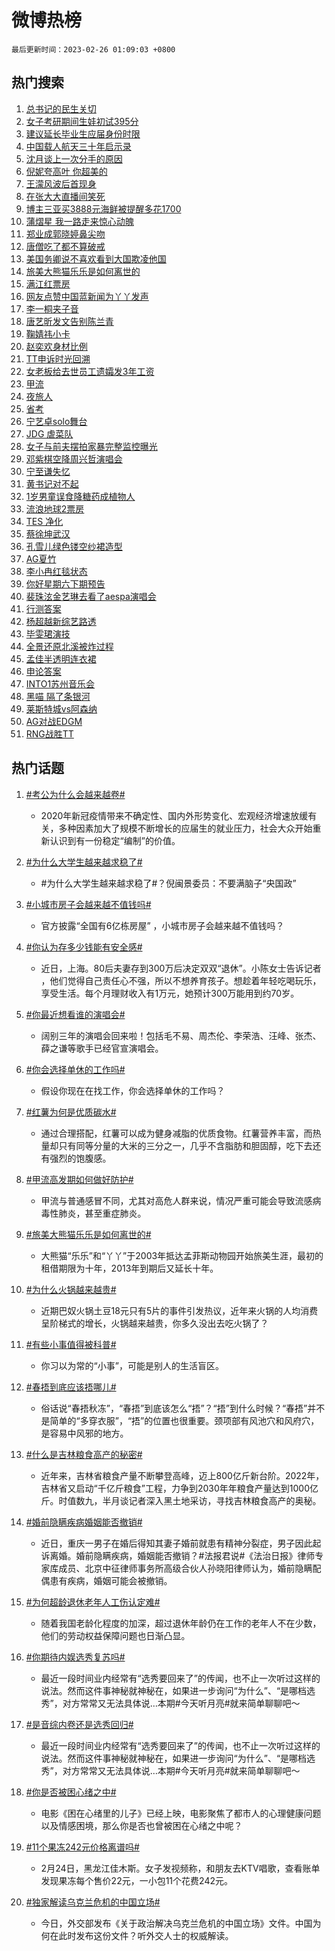 # 微博热榜

`最后更新时间：2023-02-26 01:09:03 +0800`

## 热门搜索

1. [总书记的民生关切](https://m.weibo.cn/search?containerid=100103type%3D1%26t%3D10%26q%3D%23%E6%80%BB%E4%B9%A6%E8%AE%B0%E7%9A%84%E6%B0%91%E7%94%9F%E5%85%B3%E5%88%87%23&stream_entry_id=51&isnewpage=1&extparam=seat%3D1%26stream_entry_id%3D51%26filter_type%3Drealtimehot%26c_type%3D51%26pos%3D0%26cate%3D10103%26dgr%3D0%26display_time%3D1677344941%26pre_seqid%3D1677344941665927685298&luicode=10000011&lfid=106003type%253D25%2526t%253D3%2526disable_hot%253D1%2526filter_type%253Drealtimehot)
1. [女子考研期间生娃初试395分](https://m.weibo.cn/search?containerid=100103type%3D1%26t%3D10%26q%3D%23%E5%A5%B3%E5%AD%90%E8%80%83%E7%A0%94%E6%9C%9F%E9%97%B4%E7%94%9F%E5%A8%83%E5%88%9D%E8%AF%95395%E5%88%86%23&stream_entry_id=31&isnewpage=1&extparam=seat%3D1%26q%3D%2523%25E5%25A5%25B3%25E5%25AD%2590%25E8%2580%2583%25E7%25A0%2594%25E6%259C%259F%25E9%2597%25B4%25E7%2594%259F%25E5%25A8%2583%25E5%2588%259D%25E8%25AF%2595395%25E5%2588%2586%2523%26dgr%3D0%26realpos%3D1%26pos%3D0%26stream_entry_id%3D31%26lcate%3D5001%26filter_type%3Drealtimehot%26flag%3D1%26band_rank%3D1%26c_type%3D31%26cate%3D5001%26display_time%3D1677344941%26pre_seqid%3D1677344941665927685298&luicode=10000011&lfid=106003type%253D25%2526t%253D3%2526disable_hot%253D1%2526filter_type%253Drealtimehot)
1. [建议延长毕业生应届身份时限](https://m.weibo.cn/search?containerid=100103type%3D1%26t%3D10%26q%3D%23%E5%BB%BA%E8%AE%AE%E5%BB%B6%E9%95%BF%E6%AF%95%E4%B8%9A%E7%94%9F%E5%BA%94%E5%B1%8A%E8%BA%AB%E4%BB%BD%E6%97%B6%E9%99%90%23&stream_entry_id=31&isnewpage=1&extparam=seat%3D1%26q%3D%2523%25E5%25BB%25BA%25E8%25AE%25AE%25E5%25BB%25B6%25E9%2595%25BF%25E6%25AF%2595%25E4%25B8%259A%25E7%2594%259F%25E5%25BA%2594%25E5%25B1%258A%25E8%25BA%25AB%25E4%25BB%25BD%25E6%2597%25B6%25E9%2599%2590%2523%26dgr%3D0%26realpos%3D2%26pos%3D1%26stream_entry_id%3D31%26lcate%3D5001%26filter_type%3Drealtimehot%26flag%3D1%26band_rank%3D2%26c_type%3D31%26cate%3D5001%26display_time%3D1677344941%26pre_seqid%3D1677344941665927685298&luicode=10000011&lfid=106003type%253D25%2526t%253D3%2526disable_hot%253D1%2526filter_type%253Drealtimehot)
1. [中国载人航天三十年启示录](https://m.weibo.cn/search?containerid=100103type%3D1%26t%3D10%26q%3D%23%E4%B8%AD%E5%9B%BD%E8%BD%BD%E4%BA%BA%E8%88%AA%E5%A4%A9%E4%B8%89%E5%8D%81%E5%B9%B4%E5%90%AF%E7%A4%BA%E5%BD%95%23&stream_entry_id=31&isnewpage=1&extparam=seat%3D1%26q%3D%2523%25E4%25B8%25AD%25E5%259B%25BD%25E8%25BD%25BD%25E4%25BA%25BA%25E8%2588%25AA%25E5%25A4%25A9%25E4%25B8%2589%25E5%258D%2581%25E5%25B9%25B4%25E5%2590%25AF%25E7%25A4%25BA%25E5%25BD%2595%2523%26dgr%3D0%26realpos%3D3%26pos%3D2%26stream_entry_id%3D31%26lcate%3D5001%26filter_type%3Drealtimehot%26flag%3D0%26band_rank%3D3%26c_type%3D31%26cate%3D5001%26display_time%3D1677344941%26pre_seqid%3D1677344941665927685298&luicode=10000011&lfid=106003type%253D25%2526t%253D3%2526disable_hot%253D1%2526filter_type%253Drealtimehot)
1. [沈月谈上一次分手的原因](https://m.weibo.cn/search?containerid=100103type%3D1%26t%3D10%26q%3D%23%E6%B2%88%E6%9C%88%E8%B0%88%E4%B8%8A%E4%B8%80%E6%AC%A1%E5%88%86%E6%89%8B%E7%9A%84%E5%8E%9F%E5%9B%A0%23&stream_entry_id=31&isnewpage=1&extparam=seat%3D1%26q%3D%2523%25E6%25B2%2588%25E6%259C%2588%25E8%25B0%2588%25E4%25B8%258A%25E4%25B8%2580%25E6%25AC%25A1%25E5%2588%2586%25E6%2589%258B%25E7%259A%2584%25E5%258E%259F%25E5%259B%25A0%2523%26dgr%3D0%26realpos%3D4%26pos%3D3%26stream_entry_id%3D31%26lcate%3D5001%26filter_type%3Drealtimehot%26flag%3D1%26band_rank%3D4%26c_type%3D31%26cate%3D5001%26display_time%3D1677344941%26pre_seqid%3D1677344941665927685298&luicode=10000011&lfid=106003type%253D25%2526t%253D3%2526disable_hot%253D1%2526filter_type%253Drealtimehot)
1. [倪妮夸高叶 你超美的](https://m.weibo.cn/search?containerid=100103type%3D1%26t%3D10%26q%3D%E5%80%AA%E5%A6%AE%E5%A4%B8%E9%AB%98%E5%8F%B6+%E4%BD%A0%E8%B6%85%E7%BE%8E%E7%9A%84&stream_entry_id=31&isnewpage=1&extparam=seat%3D1%26q%3D%25E5%2580%25AA%25E5%25A6%25AE%25E5%25A4%25B8%25E9%25AB%2598%25E5%258F%25B6%2520%25E4%25BD%25A0%25E8%25B6%2585%25E7%25BE%258E%25E7%259A%2584%26dgr%3D0%26realpos%3D5%26pos%3D4%26stream_entry_id%3D31%26lcate%3D5001%26filter_type%3Drealtimehot%26flag%3D16%26band_rank%3D5%26c_type%3D31%26cate%3D5001%26display_time%3D1677344941%26pre_seqid%3D1677344941665927685298&luicode=10000011&lfid=106003type%253D25%2526t%253D3%2526disable_hot%253D1%2526filter_type%253Drealtimehot)
1. [王濛风波后首现身](https://m.weibo.cn/search?containerid=100103type%3D1%26t%3D10%26q%3D%23%E7%8E%8B%E6%BF%9B%E9%A3%8E%E6%B3%A2%E5%90%8E%E9%A6%96%E7%8E%B0%E8%BA%AB%23&stream_entry_id=31&isnewpage=1&extparam=seat%3D1%26q%3D%2523%25E7%258E%258B%25E6%25BF%259B%25E9%25A3%258E%25E6%25B3%25A2%25E5%2590%258E%25E9%25A6%2596%25E7%258E%25B0%25E8%25BA%25AB%2523%26dgr%3D0%26realpos%3D6%26pos%3D5%26stream_entry_id%3D31%26lcate%3D5001%26filter_type%3Drealtimehot%26flag%3D1%26band_rank%3D6%26c_type%3D31%26cate%3D5001%26display_time%3D1677344941%26pre_seqid%3D1677344941665927685298&luicode=10000011&lfid=106003type%253D25%2526t%253D3%2526disable_hot%253D1%2526filter_type%253Drealtimehot)
1. [在张大大直播间笑死](https://m.weibo.cn/search?containerid=100103type%3D1%26t%3D10%26q%3D%E5%9C%A8%E5%BC%A0%E5%A4%A7%E5%A4%A7%E7%9B%B4%E6%92%AD%E9%97%B4%E7%AC%91%E6%AD%BB&stream_entry_id=31&isnewpage=1&extparam=seat%3D1%26q%3D%25E5%259C%25A8%25E5%25BC%25A0%25E5%25A4%25A7%25E5%25A4%25A7%25E7%259B%25B4%25E6%2592%25AD%25E9%2597%25B4%25E7%25AC%2591%25E6%25AD%25BB%26dgr%3D0%26realpos%3D7%26pos%3D6%26stream_entry_id%3D31%26lcate%3D5001%26filter_type%3Drealtimehot%26flag%3D0%26band_rank%3D7%26c_type%3D31%26cate%3D5001%26display_time%3D1677344941%26pre_seqid%3D1677344941665927685298&luicode=10000011&lfid=106003type%253D25%2526t%253D3%2526disable_hot%253D1%2526filter_type%253Drealtimehot)
1. [博主三亚买3888元海鲜被提醒多花1700](https://m.weibo.cn/search?containerid=100103type%3D1%26t%3D10%26q%3D%23%E5%8D%9A%E4%B8%BB%E4%B8%89%E4%BA%9A%E4%B9%B03888%E5%85%83%E6%B5%B7%E9%B2%9C%E8%A2%AB%E6%8F%90%E9%86%92%E5%A4%9A%E8%8A%B11700%23&stream_entry_id=31&isnewpage=1&extparam=seat%3D1%26q%3D%2523%25E5%258D%259A%25E4%25B8%25BB%25E4%25B8%2589%25E4%25BA%259A%25E4%25B9%25B03888%25E5%2585%2583%25E6%25B5%25B7%25E9%25B2%259C%25E8%25A2%25AB%25E6%258F%2590%25E9%2586%2592%25E5%25A4%259A%25E8%258A%25B11700%2523%26dgr%3D0%26realpos%3D8%26pos%3D7%26stream_entry_id%3D31%26lcate%3D5001%26filter_type%3Drealtimehot%26flag%3D2%26band_rank%3D8%26c_type%3D31%26cate%3D5001%26display_time%3D1677344941%26pre_seqid%3D1677344941665927685298&luicode=10000011&lfid=106003type%253D25%2526t%253D3%2526disable_hot%253D1%2526filter_type%253Drealtimehot)
1. [蒲熠星 我一路走来惊心动魄](https://m.weibo.cn/search?containerid=100103type%3D1%26t%3D10%26q%3D%E8%92%B2%E7%86%A0%E6%98%9F+%E6%88%91%E4%B8%80%E8%B7%AF%E8%B5%B0%E6%9D%A5%E6%83%8A%E5%BF%83%E5%8A%A8%E9%AD%84&stream_entry_id=31&isnewpage=1&extparam=seat%3D1%26q%3D%25E8%2592%25B2%25E7%2586%25A0%25E6%2598%259F%2520%25E6%2588%2591%25E4%25B8%2580%25E8%25B7%25AF%25E8%25B5%25B0%25E6%259D%25A5%25E6%2583%258A%25E5%25BF%2583%25E5%258A%25A8%25E9%25AD%2584%26dgr%3D0%26realpos%3D9%26pos%3D8%26stream_entry_id%3D31%26lcate%3D5001%26filter_type%3Drealtimehot%26flag%3D0%26band_rank%3D9%26c_type%3D31%26cate%3D5001%26display_time%3D1677344941%26pre_seqid%3D1677344941665927685298&luicode=10000011&lfid=106003type%253D25%2526t%253D3%2526disable_hot%253D1%2526filter_type%253Drealtimehot)
1. [郑业成郭晓婷鼻尖吻](https://m.weibo.cn/search?containerid=100103type%3D1%26t%3D10%26q%3D%23%E9%83%91%E4%B8%9A%E6%88%90%E9%83%AD%E6%99%93%E5%A9%B7%E9%BC%BB%E5%B0%96%E5%90%BB%23&stream_entry_id=31&isnewpage=1&extparam=seat%3D1%26q%3D%2523%25E9%2583%2591%25E4%25B8%259A%25E6%2588%2590%25E9%2583%25AD%25E6%2599%2593%25E5%25A9%25B7%25E9%25BC%25BB%25E5%25B0%2596%25E5%2590%25BB%2523%26dgr%3D0%26realpos%3D10%26pos%3D9%26stream_entry_id%3D31%26lcate%3D5001%26filter_type%3Drealtimehot%26flag%3D0%26band_rank%3D10%26c_type%3D31%26cate%3D5001%26display_time%3D1677344941%26pre_seqid%3D1677344941665927685298&luicode=10000011&lfid=106003type%253D25%2526t%253D3%2526disable_hot%253D1%2526filter_type%253Drealtimehot)
1. [唐僧吃了都不算破戒](https://m.weibo.cn/search?containerid=100103type%3D1%26t%3D10%26q%3D%23%E5%94%90%E5%83%A7%E5%90%83%E4%BA%86%E9%83%BD%E4%B8%8D%E7%AE%97%E7%A0%B4%E6%88%92%23&stream_entry_id=31&isnewpage=1&extparam=seat%3D1%26q%3D%2523%25E5%2594%2590%25E5%2583%25A7%25E5%2590%2583%25E4%25BA%2586%25E9%2583%25BD%25E4%25B8%258D%25E7%25AE%2597%25E7%25A0%25B4%25E6%2588%2592%2523%26dgr%3D0%26realpos%3D11%26pos%3D10%26stream_entry_id%3D31%26lcate%3D5001%26filter_type%3Drealtimehot%26flag%3D0%26band_rank%3D11%26c_type%3D31%26cate%3D5001%26display_time%3D1677344941%26pre_seqid%3D1677344941665927685298&luicode=10000011&lfid=106003type%253D25%2526t%253D3%2526disable_hot%253D1%2526filter_type%253Drealtimehot)
1. [美国务卿说不喜欢看到大国欺凌他国](https://m.weibo.cn/search?containerid=100103type%3D1%26t%3D10%26q%3D%23%E7%BE%8E%E5%9B%BD%E5%8A%A1%E5%8D%BF%E8%AF%B4%E4%B8%8D%E5%96%9C%E6%AC%A2%E7%9C%8B%E5%88%B0%E5%A4%A7%E5%9B%BD%E6%AC%BA%E5%87%8C%E4%BB%96%E5%9B%BD%23&stream_entry_id=31&isnewpage=1&extparam=seat%3D1%26q%3D%2523%25E7%25BE%258E%25E5%259B%25BD%25E5%258A%25A1%25E5%258D%25BF%25E8%25AF%25B4%25E4%25B8%258D%25E5%2596%259C%25E6%25AC%25A2%25E7%259C%258B%25E5%2588%25B0%25E5%25A4%25A7%25E5%259B%25BD%25E6%25AC%25BA%25E5%2587%258C%25E4%25BB%2596%25E5%259B%25BD%2523%26dgr%3D0%26realpos%3D12%26pos%3D11%26stream_entry_id%3D31%26lcate%3D5001%26filter_type%3Drealtimehot%26flag%3D0%26band_rank%3D12%26c_type%3D31%26cate%3D5001%26display_time%3D1677344941%26pre_seqid%3D1677344941665927685298&luicode=10000011&lfid=106003type%253D25%2526t%253D3%2526disable_hot%253D1%2526filter_type%253Drealtimehot)
1. [旅美大熊猫乐乐是如何离世的](https://m.weibo.cn/search?containerid=100103type%3D1%26t%3D10%26q%3D%23%E6%97%85%E7%BE%8E%E5%A4%A7%E7%86%8A%E7%8C%AB%E4%B9%90%E4%B9%90%E6%98%AF%E5%A6%82%E4%BD%95%E7%A6%BB%E4%B8%96%E7%9A%84%23&stream_entry_id=31&isnewpage=1&extparam=seat%3D1%26q%3D%2523%25E6%2597%2585%25E7%25BE%258E%25E5%25A4%25A7%25E7%2586%258A%25E7%258C%25AB%25E4%25B9%2590%25E4%25B9%2590%25E6%2598%25AF%25E5%25A6%2582%25E4%25BD%2595%25E7%25A6%25BB%25E4%25B8%2596%25E7%259A%2584%2523%26dgr%3D0%26realpos%3D13%26pos%3D12%26stream_entry_id%3D31%26lcate%3D5001%26filter_type%3Drealtimehot%26flag%3D0%26band_rank%3D13%26c_type%3D31%26cate%3D5001%26display_time%3D1677344941%26pre_seqid%3D1677344941665927685298&luicode=10000011&lfid=106003type%253D25%2526t%253D3%2526disable_hot%253D1%2526filter_type%253Drealtimehot)
1. [满江红票房](https://m.weibo.cn/search?containerid=100103type%3D1%26t%3D10%26q%3D%23%E6%BB%A1%E6%B1%9F%E7%BA%A2%E7%A5%A8%E6%88%BF%23&stream_entry_id=31&isnewpage=1&extparam=seat%3D1%26q%3D%2523%25E6%25BB%25A1%25E6%25B1%259F%25E7%25BA%25A2%25E7%25A5%25A8%25E6%2588%25BF%2523%26dgr%3D0%26realpos%3D14%26pos%3D13%26stream_entry_id%3D31%26lcate%3D5001%26filter_type%3Drealtimehot%26flag%3D0%26band_rank%3D14%26c_type%3D31%26cate%3D5001%26display_time%3D1677344941%26pre_seqid%3D1677344941665927685298&luicode=10000011&lfid=106003type%253D25%2526t%253D3%2526disable_hot%253D1%2526filter_type%253Drealtimehot)
1. [网友点赞中国蓝新闻为丫丫发声](https://m.weibo.cn/search?containerid=100103type%3D1%26t%3D10%26q%3D%23%E7%BD%91%E5%8F%8B%E7%82%B9%E8%B5%9E%E4%B8%AD%E5%9B%BD%E8%93%9D%E6%96%B0%E9%97%BB%E4%B8%BA%E4%B8%AB%E4%B8%AB%E5%8F%91%E5%A3%B0%23&stream_entry_id=31&isnewpage=1&extparam=seat%3D1%26q%3D%2523%25E7%25BD%2591%25E5%258F%258B%25E7%2582%25B9%25E8%25B5%259E%25E4%25B8%25AD%25E5%259B%25BD%25E8%2593%259D%25E6%2596%25B0%25E9%2597%25BB%25E4%25B8%25BA%25E4%25B8%25AB%25E4%25B8%25AB%25E5%258F%2591%25E5%25A3%25B0%2523%26dgr%3D0%26realpos%3D15%26pos%3D14%26stream_entry_id%3D31%26lcate%3D5001%26filter_type%3Drealtimehot%26flag%3D1%26band_rank%3D15%26c_type%3D31%26cate%3D5001%26display_time%3D1677344941%26pre_seqid%3D1677344941665927685298&luicode=10000011&lfid=106003type%253D25%2526t%253D3%2526disable_hot%253D1%2526filter_type%253Drealtimehot)
1. [李一桐夹子音](https://m.weibo.cn/search?containerid=100103type%3D1%26t%3D10%26q%3D%E6%9D%8E%E4%B8%80%E6%A1%90%E5%A4%B9%E5%AD%90%E9%9F%B3&stream_entry_id=31&isnewpage=1&extparam=seat%3D1%26q%3D%25E6%259D%258E%25E4%25B8%2580%25E6%25A1%2590%25E5%25A4%25B9%25E5%25AD%2590%25E9%259F%25B3%26dgr%3D0%26realpos%3D16%26pos%3D15%26stream_entry_id%3D31%26lcate%3D5001%26filter_type%3Drealtimehot%26flag%3D0%26band_rank%3D16%26c_type%3D31%26cate%3D5001%26display_time%3D1677344941%26pre_seqid%3D1677344941665927685298&luicode=10000011&lfid=106003type%253D25%2526t%253D3%2526disable_hot%253D1%2526filter_type%253Drealtimehot)
1. [唐艺昕发文告别陈兰青](https://m.weibo.cn/search?containerid=100103type%3D1%26t%3D10%26q%3D%23%E5%94%90%E8%89%BA%E6%98%95%E5%8F%91%E6%96%87%E5%91%8A%E5%88%AB%E9%99%88%E5%85%B0%E9%9D%92%23&stream_entry_id=31&isnewpage=1&extparam=seat%3D1%26q%3D%2523%25E5%2594%2590%25E8%2589%25BA%25E6%2598%2595%25E5%258F%2591%25E6%2596%2587%25E5%2591%258A%25E5%2588%25AB%25E9%2599%2588%25E5%2585%25B0%25E9%259D%2592%2523%26dgr%3D0%26realpos%3D17%26pos%3D16%26stream_entry_id%3D31%26lcate%3D5001%26filter_type%3Drealtimehot%26flag%3D0%26band_rank%3D17%26c_type%3D31%26cate%3D5001%26display_time%3D1677344941%26pre_seqid%3D1677344941665927685298&luicode=10000011&lfid=106003type%253D25%2526t%253D3%2526disable_hot%253D1%2526filter_type%253Drealtimehot)
1. [鞠婧祎小卡](https://m.weibo.cn/search?containerid=100103type%3D1%26t%3D10%26q%3D%E9%9E%A0%E5%A9%A7%E7%A5%8E%E5%B0%8F%E5%8D%A1&stream_entry_id=31&isnewpage=1&extparam=seat%3D1%26q%3D%25E9%259E%25A0%25E5%25A9%25A7%25E7%25A5%258E%25E5%25B0%258F%25E5%258D%25A1%26dgr%3D0%26realpos%3D18%26pos%3D17%26stream_entry_id%3D31%26lcate%3D5001%26filter_type%3Drealtimehot%26flag%3D0%26band_rank%3D18%26c_type%3D31%26cate%3D5001%26display_time%3D1677344941%26pre_seqid%3D1677344941665927685298&luicode=10000011&lfid=106003type%253D25%2526t%253D3%2526disable_hot%253D1%2526filter_type%253Drealtimehot)
1. [赵奕欢身材比例](https://m.weibo.cn/search?containerid=100103type%3D1%26t%3D10%26q%3D%23%E8%B5%B5%E5%A5%95%E6%AC%A2%E8%BA%AB%E6%9D%90%E6%AF%94%E4%BE%8B%23&stream_entry_id=31&isnewpage=1&extparam=seat%3D1%26q%3D%2523%25E8%25B5%25B5%25E5%25A5%2595%25E6%25AC%25A2%25E8%25BA%25AB%25E6%259D%2590%25E6%25AF%2594%25E4%25BE%258B%2523%26dgr%3D0%26realpos%3D19%26pos%3D18%26stream_entry_id%3D31%26lcate%3D5001%26filter_type%3Drealtimehot%26flag%3D0%26band_rank%3D19%26c_type%3D31%26cate%3D5001%26display_time%3D1677344941%26pre_seqid%3D1677344941665927685298&luicode=10000011&lfid=106003type%253D25%2526t%253D3%2526disable_hot%253D1%2526filter_type%253Drealtimehot)
1. [TT申诉时光回溯](https://m.weibo.cn/search?containerid=100103type%3D1%26t%3D10%26q%3D%23TT%E7%94%B3%E8%AF%89%E6%97%B6%E5%85%89%E5%9B%9E%E6%BA%AF%23&stream_entry_id=31&isnewpage=1&extparam=seat%3D1%26q%3D%2523TT%25E7%2594%25B3%25E8%25AF%2589%25E6%2597%25B6%25E5%2585%2589%25E5%259B%259E%25E6%25BA%25AF%2523%26dgr%3D0%26realpos%3D20%26pos%3D19%26stream_entry_id%3D31%26lcate%3D5001%26filter_type%3Drealtimehot%26flag%3D0%26band_rank%3D20%26c_type%3D31%26cate%3D5001%26display_time%3D1677344941%26pre_seqid%3D1677344941665927685298&luicode=10000011&lfid=106003type%253D25%2526t%253D3%2526disable_hot%253D1%2526filter_type%253Drealtimehot)
1. [女老板给去世员工遗孀发3年工资](https://m.weibo.cn/search?containerid=100103type%3D1%26t%3D10%26q%3D%23%E5%A5%B3%E8%80%81%E6%9D%BF%E7%BB%99%E5%8E%BB%E4%B8%96%E5%91%98%E5%B7%A5%E9%81%97%E5%AD%80%E5%8F%913%E5%B9%B4%E5%B7%A5%E8%B5%84%23&stream_entry_id=31&isnewpage=1&extparam=seat%3D1%26q%3D%2523%25E5%25A5%25B3%25E8%2580%2581%25E6%259D%25BF%25E7%25BB%2599%25E5%258E%25BB%25E4%25B8%2596%25E5%2591%2598%25E5%25B7%25A5%25E9%2581%2597%25E5%25AD%2580%25E5%258F%25913%25E5%25B9%25B4%25E5%25B7%25A5%25E8%25B5%2584%2523%26dgr%3D0%26realpos%3D21%26pos%3D20%26stream_entry_id%3D31%26lcate%3D5001%26filter_type%3Drealtimehot%26flag%3D0%26band_rank%3D21%26c_type%3D31%26cate%3D5001%26display_time%3D1677344941%26pre_seqid%3D1677344941665927685298&luicode=10000011&lfid=106003type%253D25%2526t%253D3%2526disable_hot%253D1%2526filter_type%253Drealtimehot)
1. [甲流](https://m.weibo.cn/search?containerid=100103type%3D1%26t%3D10%26q%3D%23%E7%94%B2%E6%B5%81%23&stream_entry_id=31&isnewpage=1&extparam=seat%3D1%26q%3D%2523%25E7%2594%25B2%25E6%25B5%2581%2523%26dgr%3D0%26realpos%3D22%26pos%3D21%26stream_entry_id%3D31%26lcate%3D5001%26filter_type%3Drealtimehot%26flag%3D0%26band_rank%3D22%26c_type%3D31%26cate%3D5001%26display_time%3D1677344941%26pre_seqid%3D1677344941665927685298&luicode=10000011&lfid=106003type%253D25%2526t%253D3%2526disable_hot%253D1%2526filter_type%253Drealtimehot)
1. [夜旅人](https://m.weibo.cn/search?containerid=100103type%3D1%26t%3D10%26q%3D%E5%A4%9C%E6%97%85%E4%BA%BA&stream_entry_id=31&isnewpage=1&extparam=seat%3D1%26q%3D%25E5%25A4%259C%25E6%2597%2585%25E4%25BA%25BA%26dgr%3D0%26realpos%3D23%26pos%3D22%26stream_entry_id%3D31%26lcate%3D5001%26filter_type%3Drealtimehot%26flag%3D0%26band_rank%3D23%26c_type%3D31%26cate%3D5001%26display_time%3D1677344941%26pre_seqid%3D1677344941665927685298&luicode=10000011&lfid=106003type%253D25%2526t%253D3%2526disable_hot%253D1%2526filter_type%253Drealtimehot)
1. [省考](https://m.weibo.cn/search?containerid=100103type%3D1%26t%3D10%26q%3D%E7%9C%81%E8%80%83&stream_entry_id=31&isnewpage=1&extparam=seat%3D1%26q%3D%25E7%259C%2581%25E8%2580%2583%26dgr%3D0%26realpos%3D24%26pos%3D23%26stream_entry_id%3D31%26lcate%3D5001%26filter_type%3Drealtimehot%26flag%3D0%26band_rank%3D24%26c_type%3D31%26cate%3D5001%26display_time%3D1677344941%26pre_seqid%3D1677344941665927685298&luicode=10000011&lfid=106003type%253D25%2526t%253D3%2526disable_hot%253D1%2526filter_type%253Drealtimehot)
1. [宁艺卓solo舞台](https://m.weibo.cn/search?containerid=100103type%3D1%26t%3D10%26q%3D%23%E5%AE%81%E8%89%BA%E5%8D%93solo%E8%88%9E%E5%8F%B0%23&stream_entry_id=31&isnewpage=1&extparam=seat%3D1%26q%3D%2523%25E5%25AE%2581%25E8%2589%25BA%25E5%258D%2593solo%25E8%2588%259E%25E5%258F%25B0%2523%26dgr%3D0%26realpos%3D25%26pos%3D24%26stream_entry_id%3D31%26lcate%3D5001%26filter_type%3Drealtimehot%26flag%3D0%26band_rank%3D25%26c_type%3D31%26cate%3D5001%26display_time%3D1677344941%26pre_seqid%3D1677344941665927685298&luicode=10000011&lfid=106003type%253D25%2526t%253D3%2526disable_hot%253D1%2526filter_type%253Drealtimehot)
1. [JDG 虐菜队](https://m.weibo.cn/search?containerid=100103type%3D1%26t%3D10%26q%3DJDG+%E8%99%90%E8%8F%9C%E9%98%9F&stream_entry_id=31&isnewpage=1&extparam=seat%3D1%26q%3DJDG%2520%25E8%2599%2590%25E8%258F%259C%25E9%2598%259F%26dgr%3D0%26realpos%3D26%26pos%3D25%26stream_entry_id%3D31%26lcate%3D5001%26filter_type%3Drealtimehot%26flag%3D0%26band_rank%3D26%26c_type%3D31%26cate%3D5001%26display_time%3D1677344941%26pre_seqid%3D1677344941665927685298&luicode=10000011&lfid=106003type%253D25%2526t%253D3%2526disable_hot%253D1%2526filter_type%253Drealtimehot)
1. [女子与前夫摆拍家暴完整监控曝光](https://m.weibo.cn/search?containerid=100103type%3D1%26t%3D10%26q%3D%23%E5%A5%B3%E5%AD%90%E4%B8%8E%E5%89%8D%E5%A4%AB%E6%91%86%E6%8B%8D%E5%AE%B6%E6%9A%B4%E5%AE%8C%E6%95%B4%E7%9B%91%E6%8E%A7%E6%9B%9D%E5%85%89%23&stream_entry_id=31&isnewpage=1&extparam=seat%3D1%26q%3D%2523%25E5%25A5%25B3%25E5%25AD%2590%25E4%25B8%258E%25E5%2589%258D%25E5%25A4%25AB%25E6%2591%2586%25E6%258B%258D%25E5%25AE%25B6%25E6%259A%25B4%25E5%25AE%258C%25E6%2595%25B4%25E7%259B%2591%25E6%258E%25A7%25E6%259B%259D%25E5%2585%2589%2523%26dgr%3D0%26realpos%3D27%26pos%3D26%26stream_entry_id%3D31%26lcate%3D5001%26filter_type%3Drealtimehot%26flag%3D0%26band_rank%3D27%26c_type%3D31%26cate%3D5001%26display_time%3D1677344941%26pre_seqid%3D1677344941665927685298&luicode=10000011&lfid=106003type%253D25%2526t%253D3%2526disable_hot%253D1%2526filter_type%253Drealtimehot)
1. [邓紫棋空降周兴哲演唱会](https://m.weibo.cn/search?containerid=100103type%3D1%26t%3D10%26q%3D%23%E9%82%93%E7%B4%AB%E6%A3%8B%E7%A9%BA%E9%99%8D%E5%91%A8%E5%85%B4%E5%93%B2%E6%BC%94%E5%94%B1%E4%BC%9A%23&stream_entry_id=31&isnewpage=1&extparam=seat%3D1%26q%3D%2523%25E9%2582%2593%25E7%25B4%25AB%25E6%25A3%258B%25E7%25A9%25BA%25E9%2599%258D%25E5%2591%25A8%25E5%2585%25B4%25E5%2593%25B2%25E6%25BC%2594%25E5%2594%25B1%25E4%25BC%259A%2523%26dgr%3D0%26realpos%3D28%26pos%3D27%26stream_entry_id%3D31%26lcate%3D5001%26filter_type%3Drealtimehot%26flag%3D0%26band_rank%3D28%26c_type%3D31%26cate%3D5001%26display_time%3D1677344941%26pre_seqid%3D1677344941665927685298&luicode=10000011&lfid=106003type%253D25%2526t%253D3%2526disable_hot%253D1%2526filter_type%253Drealtimehot)
1. [宁至谦失忆](https://m.weibo.cn/search?containerid=100103type%3D1%26t%3D10%26q%3D%23%E5%AE%81%E8%87%B3%E8%B0%A6%E5%A4%B1%E5%BF%86%23&stream_entry_id=31&isnewpage=1&extparam=seat%3D1%26q%3D%2523%25E5%25AE%2581%25E8%2587%25B3%25E8%25B0%25A6%25E5%25A4%25B1%25E5%25BF%2586%2523%26dgr%3D0%26realpos%3D29%26pos%3D28%26stream_entry_id%3D31%26lcate%3D5001%26filter_type%3Drealtimehot%26flag%3D0%26band_rank%3D29%26c_type%3D31%26cate%3D5001%26display_time%3D1677344941%26pre_seqid%3D1677344941665927685298&luicode=10000011&lfid=106003type%253D25%2526t%253D3%2526disable_hot%253D1%2526filter_type%253Drealtimehot)
1. [黄书记对不起](https://m.weibo.cn/search?containerid=100103type%3D1%26t%3D10%26q%3D%E9%BB%84%E4%B9%A6%E8%AE%B0%E5%AF%B9%E4%B8%8D%E8%B5%B7&stream_entry_id=31&isnewpage=1&extparam=seat%3D1%26q%3D%25E9%25BB%2584%25E4%25B9%25A6%25E8%25AE%25B0%25E5%25AF%25B9%25E4%25B8%258D%25E8%25B5%25B7%26dgr%3D0%26realpos%3D30%26pos%3D29%26stream_entry_id%3D31%26lcate%3D5001%26filter_type%3Drealtimehot%26flag%3D0%26band_rank%3D30%26c_type%3D31%26cate%3D5001%26display_time%3D1677344941%26pre_seqid%3D1677344941665927685298&luicode=10000011&lfid=106003type%253D25%2526t%253D3%2526disable_hot%253D1%2526filter_type%253Drealtimehot)
1. [1岁男童误食降糖药成植物人](https://m.weibo.cn/search?containerid=100103type%3D1%26t%3D10%26q%3D%231%E5%B2%81%E7%94%B7%E7%AB%A5%E8%AF%AF%E9%A3%9F%E9%99%8D%E7%B3%96%E8%8D%AF%E6%88%90%E6%A4%8D%E7%89%A9%E4%BA%BA%23&stream_entry_id=31&isnewpage=1&extparam=seat%3D1%26q%3D%25231%25E5%25B2%2581%25E7%2594%25B7%25E7%25AB%25A5%25E8%25AF%25AF%25E9%25A3%259F%25E9%2599%258D%25E7%25B3%2596%25E8%258D%25AF%25E6%2588%2590%25E6%25A4%258D%25E7%2589%25A9%25E4%25BA%25BA%2523%26dgr%3D0%26realpos%3D31%26pos%3D30%26stream_entry_id%3D31%26lcate%3D5001%26filter_type%3Drealtimehot%26flag%3D0%26band_rank%3D31%26c_type%3D31%26cate%3D5001%26display_time%3D1677344941%26pre_seqid%3D1677344941665927685298&luicode=10000011&lfid=106003type%253D25%2526t%253D3%2526disable_hot%253D1%2526filter_type%253Drealtimehot)
1. [流浪地球2票房](https://m.weibo.cn/search?containerid=100103type%3D1%26t%3D10%26q%3D%23%E6%B5%81%E6%B5%AA%E5%9C%B0%E7%90%832%E7%A5%A8%E6%88%BF%23&stream_entry_id=31&isnewpage=1&extparam=seat%3D1%26q%3D%2523%25E6%25B5%2581%25E6%25B5%25AA%25E5%259C%25B0%25E7%2590%25832%25E7%25A5%25A8%25E6%2588%25BF%2523%26dgr%3D0%26realpos%3D32%26pos%3D31%26stream_entry_id%3D31%26lcate%3D5001%26filter_type%3Drealtimehot%26flag%3D0%26band_rank%3D32%26c_type%3D31%26cate%3D5001%26display_time%3D1677344941%26pre_seqid%3D1677344941665927685298&luicode=10000011&lfid=106003type%253D25%2526t%253D3%2526disable_hot%253D1%2526filter_type%253Drealtimehot)
1. [TES 净化](https://m.weibo.cn/search?containerid=100103type%3D1%26t%3D10%26q%3DTES+%E5%87%80%E5%8C%96&stream_entry_id=31&isnewpage=1&extparam=seat%3D1%26q%3DTES%2520%25E5%2587%2580%25E5%258C%2596%26dgr%3D0%26realpos%3D33%26pos%3D32%26stream_entry_id%3D31%26lcate%3D5001%26filter_type%3Drealtimehot%26flag%3D0%26band_rank%3D33%26c_type%3D31%26cate%3D5001%26display_time%3D1677344941%26pre_seqid%3D1677344941665927685298&luicode=10000011&lfid=106003type%253D25%2526t%253D3%2526disable_hot%253D1%2526filter_type%253Drealtimehot)
1. [蔡徐坤武汉](https://m.weibo.cn/search?containerid=100103type%3D1%26t%3D10%26q%3D%E8%94%A1%E5%BE%90%E5%9D%A4%E6%AD%A6%E6%B1%89&stream_entry_id=31&isnewpage=1&extparam=seat%3D1%26q%3D%25E8%2594%25A1%25E5%25BE%2590%25E5%259D%25A4%25E6%25AD%25A6%25E6%25B1%2589%26dgr%3D0%26realpos%3D34%26pos%3D33%26stream_entry_id%3D31%26lcate%3D5001%26filter_type%3Drealtimehot%26flag%3D0%26band_rank%3D34%26c_type%3D31%26cate%3D5001%26display_time%3D1677344941%26pre_seqid%3D1677344941665927685298&luicode=10000011&lfid=106003type%253D25%2526t%253D3%2526disable_hot%253D1%2526filter_type%253Drealtimehot)
1. [孔雪儿绿色镂空纱裙造型](https://m.weibo.cn/search?containerid=100103type%3D1%26t%3D10%26q%3D%23%E5%AD%94%E9%9B%AA%E5%84%BF%E7%BB%BF%E8%89%B2%E9%95%82%E7%A9%BA%E7%BA%B1%E8%A3%99%E9%80%A0%E5%9E%8B%23&stream_entry_id=31&isnewpage=1&extparam=seat%3D1%26q%3D%2523%25E5%25AD%2594%25E9%259B%25AA%25E5%2584%25BF%25E7%25BB%25BF%25E8%2589%25B2%25E9%2595%2582%25E7%25A9%25BA%25E7%25BA%25B1%25E8%25A3%2599%25E9%2580%25A0%25E5%259E%258B%2523%26dgr%3D0%26realpos%3D35%26pos%3D34%26stream_entry_id%3D31%26lcate%3D5001%26filter_type%3Drealtimehot%26flag%3D0%26band_rank%3D35%26c_type%3D31%26cate%3D5001%26display_time%3D1677344941%26pre_seqid%3D1677344941665927685298&luicode=10000011&lfid=106003type%253D25%2526t%253D3%2526disable_hot%253D1%2526filter_type%253Drealtimehot)
1. [AG夏竹](https://m.weibo.cn/search?containerid=100103type%3D1%26t%3D10%26q%3DAG%E5%A4%8F%E7%AB%B9&stream_entry_id=31&isnewpage=1&extparam=seat%3D1%26q%3DAG%25E5%25A4%258F%25E7%25AB%25B9%26dgr%3D0%26realpos%3D36%26pos%3D35%26stream_entry_id%3D31%26lcate%3D5001%26filter_type%3Drealtimehot%26flag%3D0%26band_rank%3D36%26c_type%3D31%26cate%3D5001%26display_time%3D1677344941%26pre_seqid%3D1677344941665927685298&luicode=10000011&lfid=106003type%253D25%2526t%253D3%2526disable_hot%253D1%2526filter_type%253Drealtimehot)
1. [李小冉红毯状态](https://m.weibo.cn/search?containerid=100103type%3D1%26t%3D10%26q%3D%E6%9D%8E%E5%B0%8F%E5%86%89%E7%BA%A2%E6%AF%AF%E7%8A%B6%E6%80%81&stream_entry_id=31&isnewpage=1&extparam=seat%3D1%26q%3D%25E6%259D%258E%25E5%25B0%258F%25E5%2586%2589%25E7%25BA%25A2%25E6%25AF%25AF%25E7%258A%25B6%25E6%2580%2581%26dgr%3D0%26realpos%3D37%26pos%3D36%26stream_entry_id%3D31%26lcate%3D5001%26filter_type%3Drealtimehot%26flag%3D0%26band_rank%3D37%26c_type%3D31%26cate%3D5001%26display_time%3D1677344941%26pre_seqid%3D1677344941665927685298&luicode=10000011&lfid=106003type%253D25%2526t%253D3%2526disable_hot%253D1%2526filter_type%253Drealtimehot)
1. [你好星期六下期预告](https://m.weibo.cn/search?containerid=100103type%3D1%26t%3D10%26q%3D%23%E4%BD%A0%E5%A5%BD%E6%98%9F%E6%9C%9F%E5%85%AD%E4%B8%8B%E6%9C%9F%E9%A2%84%E5%91%8A%23&stream_entry_id=31&isnewpage=1&extparam=seat%3D1%26q%3D%2523%25E4%25BD%25A0%25E5%25A5%25BD%25E6%2598%259F%25E6%259C%259F%25E5%2585%25AD%25E4%25B8%258B%25E6%259C%259F%25E9%25A2%2584%25E5%2591%258A%2523%26dgr%3D0%26realpos%3D38%26pos%3D37%26stream_entry_id%3D31%26lcate%3D5001%26filter_type%3Drealtimehot%26flag%3D0%26band_rank%3D38%26c_type%3D31%26cate%3D5001%26display_time%3D1677344941%26pre_seqid%3D1677344941665927685298&luicode=10000011&lfid=106003type%253D25%2526t%253D3%2526disable_hot%253D1%2526filter_type%253Drealtimehot)
1. [裴珠泫金艺琳去看了aespa演唱会](https://m.weibo.cn/search?containerid=100103type%3D1%26t%3D10%26q%3D%23%E8%A3%B4%E7%8F%A0%E6%B3%AB%E9%87%91%E8%89%BA%E7%90%B3%E5%8E%BB%E7%9C%8B%E4%BA%86aespa%E6%BC%94%E5%94%B1%E4%BC%9A%23&stream_entry_id=31&isnewpage=1&extparam=seat%3D1%26q%3D%2523%25E8%25A3%25B4%25E7%258F%25A0%25E6%25B3%25AB%25E9%2587%2591%25E8%2589%25BA%25E7%2590%25B3%25E5%258E%25BB%25E7%259C%258B%25E4%25BA%2586aespa%25E6%25BC%2594%25E5%2594%25B1%25E4%25BC%259A%2523%26dgr%3D0%26realpos%3D39%26pos%3D38%26stream_entry_id%3D31%26lcate%3D5001%26filter_type%3Drealtimehot%26flag%3D0%26band_rank%3D39%26c_type%3D31%26cate%3D5001%26display_time%3D1677344941%26pre_seqid%3D1677344941665927685298&luicode=10000011&lfid=106003type%253D25%2526t%253D3%2526disable_hot%253D1%2526filter_type%253Drealtimehot)
1. [行测答案](https://m.weibo.cn/search?containerid=100103type%3D1%26t%3D10%26q%3D%E8%A1%8C%E6%B5%8B%E7%AD%94%E6%A1%88&stream_entry_id=31&isnewpage=1&extparam=seat%3D1%26q%3D%25E8%25A1%258C%25E6%25B5%258B%25E7%25AD%2594%25E6%25A1%2588%26dgr%3D0%26realpos%3D40%26pos%3D39%26stream_entry_id%3D31%26lcate%3D5001%26filter_type%3Drealtimehot%26flag%3D0%26band_rank%3D40%26c_type%3D31%26cate%3D5001%26display_time%3D1677344941%26pre_seqid%3D1677344941665927685298&luicode=10000011&lfid=106003type%253D25%2526t%253D3%2526disable_hot%253D1%2526filter_type%253Drealtimehot)
1. [杨超越新综艺路透](https://m.weibo.cn/search?containerid=100103type%3D1%26t%3D10%26q%3D%23%E6%9D%A8%E8%B6%85%E8%B6%8A%E6%96%B0%E7%BB%BC%E8%89%BA%E8%B7%AF%E9%80%8F%23&stream_entry_id=31&isnewpage=1&extparam=seat%3D1%26q%3D%2523%25E6%259D%25A8%25E8%25B6%2585%25E8%25B6%258A%25E6%2596%25B0%25E7%25BB%25BC%25E8%2589%25BA%25E8%25B7%25AF%25E9%2580%258F%2523%26dgr%3D0%26realpos%3D41%26pos%3D40%26stream_entry_id%3D31%26lcate%3D5001%26filter_type%3Drealtimehot%26flag%3D1%26band_rank%3D41%26c_type%3D31%26cate%3D5001%26display_time%3D1677344941%26pre_seqid%3D1677344941665927685298&luicode=10000011&lfid=106003type%253D25%2526t%253D3%2526disable_hot%253D1%2526filter_type%253Drealtimehot)
1. [毕雯珺演技](https://m.weibo.cn/search?containerid=100103type%3D1%26t%3D10%26q%3D%23%E6%AF%95%E9%9B%AF%E7%8F%BA%E6%BC%94%E6%8A%80%23&stream_entry_id=31&isnewpage=1&extparam=seat%3D1%26q%3D%2523%25E6%25AF%2595%25E9%259B%25AF%25E7%258F%25BA%25E6%25BC%2594%25E6%258A%2580%2523%26dgr%3D0%26realpos%3D42%26pos%3D41%26stream_entry_id%3D31%26lcate%3D5001%26filter_type%3Drealtimehot%26flag%3D0%26band_rank%3D42%26c_type%3D31%26cate%3D5001%26display_time%3D1677344941%26pre_seqid%3D1677344941665927685298&luicode=10000011&lfid=106003type%253D25%2526t%253D3%2526disable_hot%253D1%2526filter_type%253Drealtimehot)
1. [全景还原北溪被炸过程](https://m.weibo.cn/search?containerid=100103type%3D1%26t%3D10%26q%3D%23%E5%85%A8%E6%99%AF%E8%BF%98%E5%8E%9F%E5%8C%97%E6%BA%AA%E8%A2%AB%E7%82%B8%E8%BF%87%E7%A8%8B%23&stream_entry_id=31&isnewpage=1&extparam=seat%3D1%26q%3D%2523%25E5%2585%25A8%25E6%2599%25AF%25E8%25BF%2598%25E5%258E%259F%25E5%258C%2597%25E6%25BA%25AA%25E8%25A2%25AB%25E7%2582%25B8%25E8%25BF%2587%25E7%25A8%258B%2523%26dgr%3D0%26realpos%3D43%26pos%3D42%26stream_entry_id%3D31%26lcate%3D5001%26filter_type%3Drealtimehot%26flag%3D0%26band_rank%3D43%26c_type%3D31%26cate%3D5001%26display_time%3D1677344941%26pre_seqid%3D1677344941665927685298&luicode=10000011&lfid=106003type%253D25%2526t%253D3%2526disable_hot%253D1%2526filter_type%253Drealtimehot)
1. [孟佳半透明连衣裙](https://m.weibo.cn/search?containerid=100103type%3D1%26t%3D10%26q%3D%23%E5%AD%9F%E4%BD%B3%E5%8D%8A%E9%80%8F%E6%98%8E%E8%BF%9E%E8%A1%A3%E8%A3%99%23&stream_entry_id=31&isnewpage=1&extparam=seat%3D1%26q%3D%2523%25E5%25AD%259F%25E4%25BD%25B3%25E5%258D%258A%25E9%2580%258F%25E6%2598%258E%25E8%25BF%259E%25E8%25A1%25A3%25E8%25A3%2599%2523%26dgr%3D0%26realpos%3D44%26pos%3D43%26stream_entry_id%3D31%26lcate%3D5001%26filter_type%3Drealtimehot%26flag%3D0%26band_rank%3D44%26c_type%3D31%26cate%3D5001%26display_time%3D1677344941%26pre_seqid%3D1677344941665927685298&luicode=10000011&lfid=106003type%253D25%2526t%253D3%2526disable_hot%253D1%2526filter_type%253Drealtimehot)
1. [申论答案](https://m.weibo.cn/search?containerid=100103type%3D1%26t%3D10%26q%3D%E7%94%B3%E8%AE%BA%E7%AD%94%E6%A1%88&stream_entry_id=31&isnewpage=1&extparam=seat%3D1%26q%3D%25E7%2594%25B3%25E8%25AE%25BA%25E7%25AD%2594%25E6%25A1%2588%26dgr%3D0%26realpos%3D45%26pos%3D44%26stream_entry_id%3D31%26lcate%3D5001%26filter_type%3Drealtimehot%26flag%3D0%26band_rank%3D45%26c_type%3D31%26cate%3D5001%26display_time%3D1677344941%26pre_seqid%3D1677344941665927685298&luicode=10000011&lfid=106003type%253D25%2526t%253D3%2526disable_hot%253D1%2526filter_type%253Drealtimehot)
1. [INTO1苏州音乐会](https://m.weibo.cn/search?containerid=100103type%3D1%26t%3D10%26q%3D%23INTO1%E8%8B%8F%E5%B7%9E%E9%9F%B3%E4%B9%90%E4%BC%9A%23&stream_entry_id=31&isnewpage=1&extparam=seat%3D1%26q%3D%2523INTO1%25E8%258B%258F%25E5%25B7%259E%25E9%259F%25B3%25E4%25B9%2590%25E4%25BC%259A%2523%26dgr%3D0%26realpos%3D46%26pos%3D45%26stream_entry_id%3D31%26lcate%3D5001%26filter_type%3Drealtimehot%26flag%3D0%26band_rank%3D46%26c_type%3D31%26cate%3D5001%26display_time%3D1677344941%26pre_seqid%3D1677344941665927685298&luicode=10000011&lfid=106003type%253D25%2526t%253D3%2526disable_hot%253D1%2526filter_type%253Drealtimehot)
1. [黑喵 隔了条银河](https://m.weibo.cn/search?containerid=100103type%3D1%26t%3D10%26q%3D%E9%BB%91%E5%96%B5+%E9%9A%94%E4%BA%86%E6%9D%A1%E9%93%B6%E6%B2%B3&stream_entry_id=31&isnewpage=1&extparam=seat%3D1%26q%3D%25E9%25BB%2591%25E5%2596%25B5%2520%25E9%259A%2594%25E4%25BA%2586%25E6%259D%25A1%25E9%2593%25B6%25E6%25B2%25B3%26dgr%3D0%26realpos%3D47%26pos%3D46%26stream_entry_id%3D31%26lcate%3D5001%26filter_type%3Drealtimehot%26flag%3D0%26band_rank%3D47%26c_type%3D31%26cate%3D5001%26display_time%3D1677344941%26pre_seqid%3D1677344941665927685298&luicode=10000011&lfid=106003type%253D25%2526t%253D3%2526disable_hot%253D1%2526filter_type%253Drealtimehot)
1. [莱斯特城vs阿森纳](https://m.weibo.cn/search?containerid=100103type%3D1%26t%3D10%26q%3D%23%E8%8E%B1%E6%96%AF%E7%89%B9%E5%9F%8Evs%E9%98%BF%E6%A3%AE%E7%BA%B3%23&stream_entry_id=31&isnewpage=1&extparam=seat%3D1%26q%3D%2523%25E8%258E%25B1%25E6%2596%25AF%25E7%2589%25B9%25E5%259F%258Evs%25E9%2598%25BF%25E6%25A3%25AE%25E7%25BA%25B3%2523%26dgr%3D0%26realpos%3D48%26pos%3D47%26stream_entry_id%3D31%26lcate%3D5001%26filter_type%3Drealtimehot%26flag%3D0%26band_rank%3D48%26c_type%3D31%26cate%3D5001%26display_time%3D1677344941%26pre_seqid%3D1677344941665927685298&luicode=10000011&lfid=106003type%253D25%2526t%253D3%2526disable_hot%253D1%2526filter_type%253Drealtimehot)
1. [AG对战EDGM](https://m.weibo.cn/search?containerid=100103type%3D1%26t%3D10%26q%3D%23AG%E5%AF%B9%E6%88%98EDGM%23&stream_entry_id=31&isnewpage=1&extparam=seat%3D1%26q%3D%2523AG%25E5%25AF%25B9%25E6%2588%2598EDGM%2523%26dgr%3D0%26realpos%3D49%26pos%3D48%26stream_entry_id%3D31%26lcate%3D5001%26filter_type%3Drealtimehot%26flag%3D0%26band_rank%3D49%26c_type%3D31%26cate%3D5001%26display_time%3D1677344941%26pre_seqid%3D1677344941665927685298&luicode=10000011&lfid=106003type%253D25%2526t%253D3%2526disable_hot%253D1%2526filter_type%253Drealtimehot)
1. [RNG战胜TT](https://m.weibo.cn/search?containerid=100103type%3D1%26t%3D10%26q%3D%23RNG%E6%88%98%E8%83%9CTT%23&stream_entry_id=31&isnewpage=1&extparam=seat%3D1%26q%3D%2523RNG%25E6%2588%2598%25E8%2583%259CTT%2523%26dgr%3D0%26realpos%3D50%26pos%3D49%26stream_entry_id%3D31%26lcate%3D5001%26filter_type%3Drealtimehot%26flag%3D0%26band_rank%3D50%26c_type%3D31%26cate%3D5001%26display_time%3D1677344941%26pre_seqid%3D1677344941665927685298&luicode=10000011&lfid=106003type%253D25%2526t%253D3%2526disable_hot%253D1%2526filter_type%253Drealtimehot)

## 热门话题

1. [#考公为什么会越来越卷#](https://m.weibo.cn/search?containerid=231522type%3D1%26t%3D10%26q%3D%23%E8%80%83%E5%85%AC%E4%B8%BA%E4%BB%80%E4%B9%88%E4%BC%9A%E8%B6%8A%E6%9D%A5%E8%B6%8A%E5%8D%B7%23&stream_entry_id=128&isnewpage=1&extparam=seat%3D1%26lcate%3D5004%26dgr%3D0%26cate%3D5004%26pos%3D1-0-0%26unitid%3D1677308832266%26c_type%3D128%26display_time%3D1677344942%26pre_seqid%3D1677344942915923859102&luicode=10000011&lfid=231648_-_4)
    - 2020年新冠疫情带来不确定性、国内外形势变化、宏观经济增速放缓有关，多种因素加大了规模不断增长的应届生的就业压力，社会大众开始重新认识到有一份稳定“编制”的价值。

1. [#为什么大学生越来越求稳了#](https://m.weibo.cn/search?containerid=231522type%3D1%26t%3D10%26q%3D%23%E4%B8%BA%E4%BB%80%E4%B9%88%E5%A4%A7%E5%AD%A6%E7%94%9F%E8%B6%8A%E6%9D%A5%E8%B6%8A%E6%B1%82%E7%A8%B3%E4%BA%86%23&stream_entry_id=128&isnewpage=1&extparam=seat%3D1%26lcate%3D5004%26dgr%3D0%26cate%3D5004%26pos%3D1-0-1%26unitid%3D1677213733976%26c_type%3D128%26display_time%3D1677344942%26pre_seqid%3D1677344942915923859102&luicode=10000011&lfid=231648_-_4)
    - #为什么大学生越来越求稳了#？倪闽景委员：不要满脑子“央国政”

1. [#小城市房子会越来越不值钱吗#](https://m.weibo.cn/search?containerid=231522type%3D1%26t%3D10%26q%3D%23%E5%B0%8F%E5%9F%8E%E5%B8%82%E6%88%BF%E5%AD%90%E4%BC%9A%E8%B6%8A%E6%9D%A5%E8%B6%8A%E4%B8%8D%E5%80%BC%E9%92%B1%E5%90%97%23&stream_entry_id=128&isnewpage=1&extparam=seat%3D1%26lcate%3D5004%26dgr%3D0%26cate%3D5004%26pos%3D1-0-2%26unitid%3D1677243142103%26c_type%3D128%26display_time%3D1677344942%26pre_seqid%3D1677344942915923859102&luicode=10000011&lfid=231648_-_4)
    - 官方披露“全国有6亿栋房屋” ，小城市房子会越来越不值钱吗？

1. [#你认为存多少钱能有安全感#](https://m.weibo.cn/search?containerid=231522type%3D1%26t%3D10%26q%3D%23%E4%BD%A0%E8%AE%A4%E4%B8%BA%E5%AD%98%E5%A4%9A%E5%B0%91%E9%92%B1%E8%83%BD%E6%9C%89%E5%AE%89%E5%85%A8%E6%84%9F%23&stream_entry_id=128&isnewpage=1&extparam=seat%3D1%26lcate%3D5004%26dgr%3D0%26cate%3D5004%26pos%3D1-0-3%26unitid%3D1677295341302%26c_type%3D128%26display_time%3D1677344942%26pre_seqid%3D1677344942915923859102&luicode=10000011&lfid=231648_-_4)
    - 近日，上海。80后夫妻存到300万后决定双双“退休”。小陈女士告诉记者 ，他们觉得自己责任心不强，所以不想养育孩子。想趁着年轻吃喝玩乐，享受生活。每个月理财收入有1万元，她预计300万能用到约70岁。

1. [#你最近想看谁的演唱会#](https://m.weibo.cn/search?containerid=231522type%3D1%26t%3D10%26q%3D%23%E4%BD%A0%E6%9C%80%E8%BF%91%E6%83%B3%E7%9C%8B%E8%B0%81%E7%9A%84%E6%BC%94%E5%94%B1%E4%BC%9A%23&stream_entry_id=128&isnewpage=1&extparam=seat%3D1%26lcate%3D5004%26dgr%3D0%26cate%3D5004%26pos%3D1-0-4%26unitid%3D1677227831806%26c_type%3D128%26display_time%3D1677344942%26pre_seqid%3D1677344942915923859102&luicode=10000011&lfid=231648_-_4)
    - 阔别三年的演唱会回来啦！包括毛不易、周杰伦、李荣浩、汪峰、张杰、薛之谦等歌手已经官宣演唱会。

1. [#你会选择单休的工作吗#](https://m.weibo.cn/search?containerid=231522type%3D1%26t%3D10%26q%3D%23%E4%BD%A0%E4%BC%9A%E9%80%89%E6%8B%A9%E5%8D%95%E4%BC%91%E7%9A%84%E5%B7%A5%E4%BD%9C%E5%90%97%23&stream_entry_id=128&isnewpage=1&extparam=seat%3D1%26lcate%3D5004%26dgr%3D0%26cate%3D5004%26pos%3D1-0-5%26unitid%3D1677253927935%26c_type%3D128%26display_time%3D1677344942%26pre_seqid%3D1677344942915923859102&luicode=10000011&lfid=231648_-_4)
    - 假设你现在在找工作，你会选择单休的工作吗？

1. [#红薯为何是优质碳水#](https://m.weibo.cn/search?containerid=231522type%3D1%26t%3D10%26q%3D%23%E7%BA%A2%E8%96%AF%E4%B8%BA%E4%BD%95%E6%98%AF%E4%BC%98%E8%B4%A8%E7%A2%B3%E6%B0%B4%23&stream_entry_id=128&isnewpage=1&extparam=seat%3D1%26lcate%3D5004%26dgr%3D0%26cate%3D5004%26pos%3D1-0-6%26unitid%3D1677256966921%26c_type%3D128%26display_time%3D1677344942%26pre_seqid%3D1677344942915923859102&luicode=10000011&lfid=231648_-_4)
    - 通过合理搭配，红薯可以成为健身减脂的优质食物。红薯营养丰富，而热量却只有同等分量的大米的三分之一，几乎不含脂肪和胆固醇，吃下去还有强烈的饱腹感。

1. [#甲流高发期如何做好防护#](https://m.weibo.cn/search?containerid=231522type%3D1%26t%3D10%26q%3D%23%E7%94%B2%E6%B5%81%E9%AB%98%E5%8F%91%E6%9C%9F%E5%A6%82%E4%BD%95%E5%81%9A%E5%A5%BD%E9%98%B2%E6%8A%A4%23&stream_entry_id=128&isnewpage=1&extparam=seat%3D1%26lcate%3D5004%26dgr%3D0%26cate%3D5004%26pos%3D1-0-7%26unitid%3D1677334647938%26c_type%3D128%26display_time%3D1677344942%26pre_seqid%3D1677344942915923859102&luicode=10000011&lfid=231648_-_4)
    - 甲流与普通感冒不同，尤其对高危人群来说，情况严重可能会导致流感病毒性肺炎，甚至重症肺炎。

1. [#旅美大熊猫乐乐是如何离世的#](https://m.weibo.cn/search?containerid=231522type%3D1%26t%3D10%26q%3D%23%E6%97%85%E7%BE%8E%E5%A4%A7%E7%86%8A%E7%8C%AB%E4%B9%90%E4%B9%90%E6%98%AF%E5%A6%82%E4%BD%95%E7%A6%BB%E4%B8%96%E7%9A%84%23&stream_entry_id=128&isnewpage=1&extparam=seat%3D1%26lcate%3D5004%26dgr%3D0%26cate%3D5004%26pos%3D1-0-8%26unitid%3D1677329866896%26c_type%3D128%26display_time%3D1677344942%26pre_seqid%3D1677344942915923859102&luicode=10000011&lfid=231648_-_4)
    - 大熊猫“乐乐”和“丫丫”于2003年抵达孟菲斯动物园开始旅美生涯，最初的租借期限为十年，2013年到期后又延长十年。

1. [#为什么火锅越来越贵#](https://m.weibo.cn/search?containerid=231522type%3D1%26t%3D10%26q%3D%23%E4%B8%BA%E4%BB%80%E4%B9%88%E7%81%AB%E9%94%85%E8%B6%8A%E6%9D%A5%E8%B6%8A%E8%B4%B5%23&stream_entry_id=128&isnewpage=1&extparam=seat%3D1%26lcate%3D5004%26dgr%3D0%26cate%3D5004%26pos%3D1-0-9%26unitid%3D1677253354592%26c_type%3D128%26display_time%3D1677344942%26pre_seqid%3D1677344942915923859102&luicode=10000011&lfid=231648_-_4)
    - 近期巴奴火锅土豆18元只有5片的事件引发热议，近年来火锅的人均消费呈阶梯式的增长，火锅越来越贵，你多久没出去吃火锅了？

1. [#有些小事值得被科普#](https://m.weibo.cn/search?containerid=231522type%3D1%26t%3D10%26q%3D%23%E6%9C%89%E4%BA%9B%E5%B0%8F%E4%BA%8B%E5%80%BC%E5%BE%97%E8%A2%AB%E7%A7%91%E6%99%AE%23&stream_entry_id=128&isnewpage=1&extparam=seat%3D1%26lcate%3D5004%26dgr%3D0%26cate%3D5004%26pos%3D1-0-10%26unitid%3D1677197526032%26c_type%3D128%26display_time%3D1677344942%26pre_seqid%3D1677344942915923859102&luicode=10000011&lfid=231648_-_4)
    - 你习以为常的“小事”，可能是别人的生活盲区。

1. [#春捂到底应该捂哪儿#](https://m.weibo.cn/search?containerid=231522type%3D1%26t%3D10%26q%3D%23%E6%98%A5%E6%8D%82%E5%88%B0%E5%BA%95%E5%BA%94%E8%AF%A5%E6%8D%82%E5%93%AA%E5%84%BF%23&stream_entry_id=128&isnewpage=1&extparam=seat%3D1%26lcate%3D5004%26dgr%3D0%26cate%3D5004%26pos%3D1-0-11%26unitid%3D1677285121597%26c_type%3D128%26display_time%3D1677344942%26pre_seqid%3D1677344942915923859102&luicode=10000011&lfid=231648_-_4)
    - 俗话说“春捂秋冻”，“春捂”到底该怎么“捂”？“捂”到什么时候？“春捂”并不是简单的“多穿衣服”，“捂”的位置也很重要。颈项部有风池穴和风府穴，是容易中风邪的地方。

1. [#什么是吉林粮食高产的秘密#](https://m.weibo.cn/search?containerid=231522type%3D1%26t%3D10%26q%3D%23%E4%BB%80%E4%B9%88%E6%98%AF%E5%90%89%E6%9E%97%E7%B2%AE%E9%A3%9F%E9%AB%98%E4%BA%A7%E7%9A%84%E7%A7%98%E5%AF%86%23&stream_entry_id=128&isnewpage=1&extparam=seat%3D1%26lcate%3D5004%26dgr%3D0%26cate%3D5004%26pos%3D1-0-12%26unitid%3D1677312177377%26c_type%3D128%26display_time%3D1677344942%26pre_seqid%3D1677344942915923859102&luicode=10000011&lfid=231648_-_4)
    - 近年来，吉林省粮食产量不断攀登高峰，迈上800亿斤新台阶。2022年，吉林省又启动“千亿斤粮食”工程，力争到2030年年粮食产量达到1000亿斤。时值数九，半月谈记者深入黑土地采访，寻找吉林粮食高产的奥秘。

1. [#婚前隐瞒疾病婚姻能否撤销#](https://m.weibo.cn/search?containerid=231522type%3D1%26t%3D10%26q%3D%23%E5%A9%9A%E5%89%8D%E9%9A%90%E7%9E%92%E7%96%BE%E7%97%85%E5%A9%9A%E5%A7%BB%E8%83%BD%E5%90%A6%E6%92%A4%E9%94%80%23&stream_entry_id=128&isnewpage=1&extparam=seat%3D1%26lcate%3D5004%26dgr%3D0%26cate%3D5004%26pos%3D1-0-13%26unitid%3D1677214642453%26c_type%3D128%26display_time%3D1677344942%26pre_seqid%3D1677344942915923859102&luicode=10000011&lfid=231648_-_4)
    - 近日，重庆一男子在婚后得知其妻子婚前就患有精神分裂症，男子因此起诉离婚。婚前隐瞒疾病，婚姻能否撤销？#法报君说#《法治日报》律师专家库成员、北京中征律师事务所高级合伙人孙晓阳律师认为，婚前隐瞒配偶患有疾病，婚姻可能会被撤销。

1. [#为何超龄退休老年人工伤认定难#](https://m.weibo.cn/search?containerid=231522type%3D1%26t%3D10%26q%3D%23%E4%B8%BA%E4%BD%95%E8%B6%85%E9%BE%84%E9%80%80%E4%BC%91%E8%80%81%E5%B9%B4%E4%BA%BA%E5%B7%A5%E4%BC%A4%E8%AE%A4%E5%AE%9A%E9%9A%BE%23&stream_entry_id=128&isnewpage=1&extparam=seat%3D1%26lcate%3D5004%26dgr%3D0%26cate%3D5004%26pos%3D1-0-14%26unitid%3D1677205663870%26c_type%3D128%26display_time%3D1677344942%26pre_seqid%3D1677344942915923859102&luicode=10000011&lfid=231648_-_4)
    - 随着我国老龄化程度的加深，超过退休年龄仍在工作的老年人不在少数，他们的劳动权益保障问题也日渐凸显。

1. [#你期待内娱选秀复苏吗#](https://m.weibo.cn/search?containerid=231522type%3D1%26t%3D10%26q%3D%23%E4%BD%A0%E6%9C%9F%E5%BE%85%E5%86%85%E5%A8%B1%E9%80%89%E7%A7%80%E5%A4%8D%E8%8B%8F%E5%90%97%23&stream_entry_id=128&isnewpage=1&extparam=seat%3D1%26lcate%3D5004%26dgr%3D0%26cate%3D5004%26pos%3D1-0-15%26unitid%3D1677341827118%26c_type%3D128%26display_time%3D1677344942%26pre_seqid%3D1677344942915923859102&luicode=10000011&lfid=231648_-_4)
    - 最近一段时间业内经常有“选秀要回来了”的传闻，也不止一次听过这样的说法。然而这件事神秘就神秘在，如果进一步询问“为什么”、“是哪档选秀”，对方常常又无法具体说…本期#今天听月亮#就来简单聊聊吧～

1. [#是音综内卷还是选秀回归#](https://m.weibo.cn/search?containerid=231522type%3D1%26t%3D10%26q%3D%23%E6%98%AF%E9%9F%B3%E7%BB%BC%E5%86%85%E5%8D%B7%E8%BF%98%E6%98%AF%E9%80%89%E7%A7%80%E5%9B%9E%E5%BD%92%23&stream_entry_id=128&isnewpage=1&extparam=seat%3D1%26lcate%3D5004%26dgr%3D0%26cate%3D5004%26pos%3D1-0-16%26unitid%3D1677341574791%26c_type%3D128%26display_time%3D1677344942%26pre_seqid%3D1677344942915923859102&luicode=10000011&lfid=231648_-_4)
    - 最近一段时间业内经常有“选秀要回来了”的传闻，也不止一次听过这样的说法。然而这件事神秘就神秘在，如果进一步询问“为什么”、“是哪档选秀”，对方常常又无法具体说…本期#今天听月亮#就来简单聊聊吧～

1. [#你是否被困心绪之中#](https://m.weibo.cn/search?containerid=231522type%3D1%26t%3D10%26q%3D%23%E4%BD%A0%E6%98%AF%E5%90%A6%E8%A2%AB%E5%9B%B0%E5%BF%83%E7%BB%AA%E4%B9%8B%E4%B8%AD%23&stream_entry_id=128&isnewpage=1&extparam=seat%3D1%26lcate%3D5004%26dgr%3D0%26cate%3D5004%26pos%3D1-0-17%26unitid%3D1677323549062%26c_type%3D128%26display_time%3D1677344942%26pre_seqid%3D1677344942915923859102&luicode=10000011&lfid=231648_-_4)
    - 电影《困在心绪里的儿子》已经上映，电影聚焦了都市人的心理健康问题以及情感困境，那么你是否也曾被困在心绪之中呢？

1. [#11个果冻242元价格离谱吗#](https://m.weibo.cn/search?containerid=231522type%3D1%26t%3D10%26q%3D%2311%E4%B8%AA%E6%9E%9C%E5%86%BB242%E5%85%83%E4%BB%B7%E6%A0%BC%E7%A6%BB%E8%B0%B1%E5%90%97%23&stream_entry_id=128&isnewpage=1&extparam=seat%3D1%26lcate%3D5004%26dgr%3D0%26cate%3D5004%26pos%3D1-0-18%26unitid%3D1677294747585%26c_type%3D128%26display_time%3D1677344942%26pre_seqid%3D1677344942915923859102&luicode=10000011&lfid=231648_-_4)
    - 2月24日，黑龙江佳木斯。女子发视频称，和朋友去KTV唱歌，查看账单发现果冻每个售价22元，一小包11个花费242元。

1. [#独家解读乌克兰危机的中国立场#](https://m.weibo.cn/search?containerid=231522type%3D1%26t%3D10%26q%3D%23%E7%8B%AC%E5%AE%B6%E8%A7%A3%E8%AF%BB%E4%B9%8C%E5%85%8B%E5%85%B0%E5%8D%B1%E6%9C%BA%E7%9A%84%E4%B8%AD%E5%9B%BD%E7%AB%8B%E5%9C%BA%23&stream_entry_id=128&isnewpage=1&extparam=seat%3D1%26lcate%3D5004%26dgr%3D0%26cate%3D5004%26pos%3D1-0-19%26unitid%3D1677250662321%26c_type%3D128%26display_time%3D1677344942%26pre_seqid%3D1677344942915923859102&luicode=10000011&lfid=231648_-_4)
    - 今日，外交部发布《关于政治解决乌克兰危机的中国立场》文件。中国为何在此时发布这份文件？听外交人士的权威解读。

